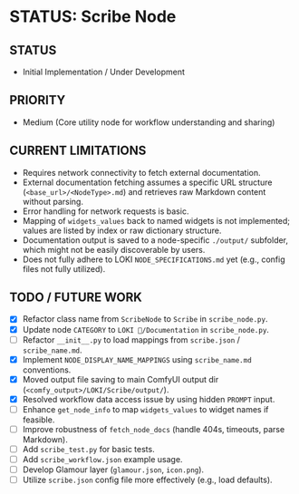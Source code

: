 # STATUS: Scribe Node

## STATUS

-   Initial Implementation / Under Development

## PRIORITY

-   Medium (Core utility node for workflow understanding and sharing)

## CURRENT LIMITATIONS

-   Requires network connectivity to fetch external documentation.
-   External documentation fetching assumes a specific URL structure (`<base_url>/<NodeType>.md`) and retrieves raw Markdown content without parsing.
-   Error handling for network requests is basic.
-   Mapping of `widgets_values` back to named widgets is not implemented; values are listed by index or raw dictionary structure.
-   Documentation output is saved to a node-specific `./output/` subfolder, which might not be easily discoverable by users.
-   Does not fully adhere to LOKI `NODE_SPECIFICATIONS.md` yet (e.g., config files not fully utilized).

## TODO / FUTURE WORK

-   [x] Refactor class name from `ScribeNode` to `Scribe` in `scribe_node.py`.
-   [x] Update node `CATEGORY` to `LOKI 🦊/Documentation` in `scribe_node.py`.
-   [ ] Refactor `__init__.py` to load mappings from `scribe.json` / `scribe_name.md`.
-   [x] Implement `NODE_DISPLAY_NAME_MAPPINGS` using `scribe_name.md` conventions.
-   [x] Moved output file saving to main ComfyUI output dir (`<comfy_output>/LOKI/Scribe/output/`).
-   [x] Resolved workflow data access issue by using hidden `PROMPT` input.
-   [ ] Enhance `get_node_info` to map `widgets_values` to widget names if feasible.
-   [ ] Improve robustness of `fetch_node_docs` (handle 404s, timeouts, parse Markdown).
-   [ ] Add `scribe_test.py` for basic tests.
-   [ ] Add `scribe_workflow.json` example usage.
-   [ ] Develop Glamour layer (`glamour.json`, `icon.png`).
-   [ ] Utilize `scribe.json` config file more effectively (e.g., load defaults). 